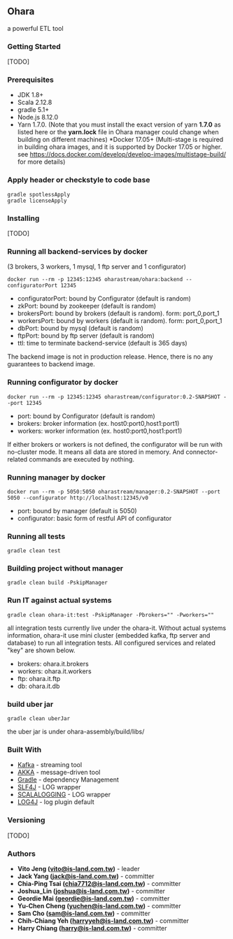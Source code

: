 ## Ohara

a powerful ETL tool

### Getting Started

[TODO]

### Prerequisites

* JDK 1.8+
* Scala 2.12.8
* gradle 5.1+
* Node.js 8.12.0
* Yarn 1.7.0. (Note that you must install the exact version of yarn **1.7.0** as listed here or the **yarn.lock** file in Ohara manager could change when building on different machines)
*Docker 17.05+ (Multi-stage is required in building ohara images, and it is supported by Docker 17.05 or higher. see https://docs.docker.com/develop/develop-images/multistage-build/ for more details)

### Apply header or checkstyle to code base
```
gradle spotlessApply
gradle licenseApply
```

### Installing

[TODO]

### Running all backend-services by docker
(3 brokers, 3 workers, 1 mysql, 1 ftp server and 1 configurator)
```
docker run --rm -p 12345:12345 oharastream/ohara:backend --configuratorPort 12345
```
* configuratorPort: bound by Configurator (default is random)
* zkPort: bound by zookeeper (default is random)
* brokersPort: bound by brokers (default is random). form: port_0,port_1
* workersPort: bound by workers (default is random). form: port_0,port_1
* dbPort: bound by mysql (default is random)
* ftpPort: bound by ftp server (default is random)
* ttl: time to terminate backend-service (default is 365 days)

The backend image is not in production release. Hence, there is no any guarantees to backend image.

### Running configurator by docker
```
docker run --rm -p 12345:12345 oharastream/configurator:0.2-SNAPSHOT --port 12345
```
* port: bound by Configurator (default is random)
* brokers: broker information (ex. host0:port0,host1:port1)
* workers: worker information (ex. host0:port0,host1:port1)

If either brokers or workers is not defined, the configurator will be run with no-cluster mode. It means all data are 
stored in memory. And connector-related commands are executed by nothing.

### Running manager by docker
```
docker run --rm -p 5050:5050 oharastream/manager:0.2-SNAPSHOT --port 5050 --configurator http://localhost:12345/v0
```
* port: bound by manager (default is 5050)
* configurator: basic form of restful API of configurator

### Running all tests

```
gradle clean test
```

### Building project without manager
```
gradle clean build -PskipManager
```

### Run IT against actual systems
```
gradle clean ohara-it:test -PskipManager -Pbrokers="" -Pworkers=""
```
all integration tests currently live under the ohara-it. Without actual systems information, ohara-it use mini cluster 
(embedded kafka, ftp server and database) to run all integration tests. All configured services and related "key" are shown below.
* brokers: ohara.it.brokers
* workers: ohara.it.workers
* ftp: ohara.it.ftp
* db: ohara.it.db

### build uber jar
```
gradle clean uberJar
```
the uber jar is under ohara-assembly/build/libs/

### Built With

* [Kafka](https://github.com/apache/kafka) - streaming tool
* [AKKA](https://akka.io/) - message-driven tool
* [Gradle](https://gradle.org) - dependency Management
* [SLF4J](https://www.slf4j.org/) - LOG wrapper
* [SCALALOGGING](https://github.com/typesafehub/scalalogging) - LOG wrapper
* [LOG4J](https://logging.apache.org/log4j/2.x/) - log plugin default

### Versioning

[TODO]

### Authors

* **Vito Jeng (vito@is-land.com.tw)** - leader
* **Jack Yang (jack@is-land.com.tw)** - committer
* **Chia-Ping Tsai (chia7712@is-land.com.tw)** - committer
* **Joshua_Lin (joshua@is-land.com.tw)** - committer
* **Geordie Mai (geordie@is-land.com.tw)** - committer
* **Yu-Chen Cheng (yuchen@is-land.com.tw)** - committer
* **Sam Cho (sam@is-land.com.tw)** - committer
* **Chih-Chiang Yeh (harryyeh@is-land.com.tw)** - committer
* **Harry Chiang (harry@is-land.com.tw)** - committer

